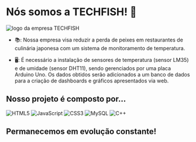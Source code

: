 # Nós somos a TECHFISH! 🍣

![logo da empresa TECHFISH](https://user-images.githubusercontent.com/126482806/223725852-103dfd92-efa2-4d01-b08e-8756aeccc299.png)

- 📚: Nossa empresa visa reduzir a perda de peixes em restaurantes de culinária japonesa com um sistema de monitoramento de temperatura. 

- 🖥️: É necessário a instalação de sensores de temperatura (sensor LM35) e de umidade (sensor DHT11), sendo gerenciados por uma placa Arduino Uno. Os dados obtidos serão adicionados a um banco de dados para a criação de dashboards e gráficos apresentados via web.

## Nosso projeto é composto por...
![HTML5](https://img.shields.io/badge/html5-%23E34F26.svg?style=for-the-badge&logo=html5&logoColor=white)
![JavaScript](https://img.shields.io/badge/javascript-%23323330.svg?style=for-the-badge&logo=javascript&logoColor=%23F7DF1E)
![CSS3](https://img.shields.io/badge/css3-%231572B6.svg?style=for-the-badge&logo=css3&logoColor=white)
![MySQL](https://img.shields.io/badge/mysql-%2300f.svg?style=for-the-badge&logo=mysql&logoColor=white)
![C++](https://img.shields.io/badge/c++-%2300599C.svg?style=for-the-badge&logo=c%2B%2B&logoColor=white)


## Permanecemos em evolução constante!
